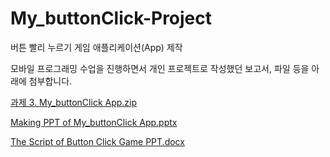 # My_buttonClick-Project
버튼 빨리 누르기 게임 애플리케이션(App) 제작

모바일 프로그래밍 수업을 진행하면서 개인 프로젝트로 작성했던 보고서, 파일 등을 아래에 첨부합니다.

[과제 3. My_buttonClick App.zip](https://github.com/Haseung-Song/My_buttonClick-Project/files/10299989/3.My_buttonClick.App.zip)

[Making PPT of My_buttonClick App.pptx](https://github.com/Haseung-Song/My_buttonClick-Project/files/10299995/Making.PPT.of.My_buttonClick.App.pptx)

[The Script of Button Click Game PPT.docx](https://github.com/Haseung-Song/My_buttonClick-Project/files/10299996/The.Script.of.Button.Click.Game.PPT.docx)
